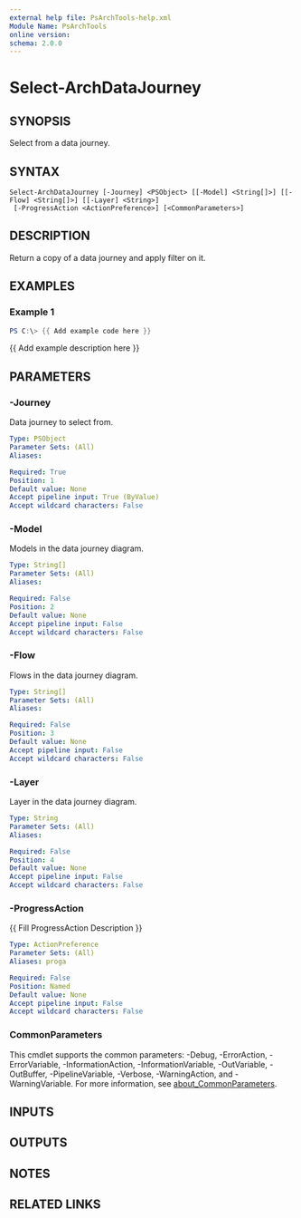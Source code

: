 ```yaml
---
external help file: PsArchTools-help.xml
Module Name: PsArchTools
online version:
schema: 2.0.0
---
```


# Select-ArchDataJourney

## SYNOPSIS
Select from a data journey.

## SYNTAX

```
Select-ArchDataJourney [-Journey] <PSObject> [[-Model] <String[]>] [[-Flow] <String[]>] [[-Layer] <String>]
 [-ProgressAction <ActionPreference>] [<CommonParameters>]
```

## DESCRIPTION
Return a copy of a data journey and apply filter on it.

## EXAMPLES

### Example 1
```powershell
PS C:\> {{ Add example code here }}
```

{{ Add example description here }}

## PARAMETERS

### -Journey
Data journey to select from.

```yaml
Type: PSObject
Parameter Sets: (All)
Aliases:

Required: True
Position: 1
Default value: None
Accept pipeline input: True (ByValue)
Accept wildcard characters: False
```

### -Model
Models in the data journey diagram.

```yaml
Type: String[]
Parameter Sets: (All)
Aliases:

Required: False
Position: 2
Default value: None
Accept pipeline input: False
Accept wildcard characters: False
```

### -Flow
Flows in the data journey diagram.

```yaml
Type: String[]
Parameter Sets: (All)
Aliases:

Required: False
Position: 3
Default value: None
Accept pipeline input: False
Accept wildcard characters: False
```

### -Layer
Layer in the data journey diagram.

```yaml
Type: String
Parameter Sets: (All)
Aliases:

Required: False
Position: 4
Default value: None
Accept pipeline input: False
Accept wildcard characters: False
```

### -ProgressAction
{{ Fill ProgressAction Description }}

```yaml
Type: ActionPreference
Parameter Sets: (All)
Aliases: proga

Required: False
Position: Named
Default value: None
Accept pipeline input: False
Accept wildcard characters: False
```

### CommonParameters
This cmdlet supports the common parameters: -Debug, -ErrorAction, -ErrorVariable, -InformationAction, -InformationVariable, -OutVariable, -OutBuffer, -PipelineVariable, -Verbose, -WarningAction, and -WarningVariable. For more information, see [about_CommonParameters](http://go.microsoft.com/fwlink/?LinkID=113216).

## INPUTS

## OUTPUTS

## NOTES

## RELATED LINKS

